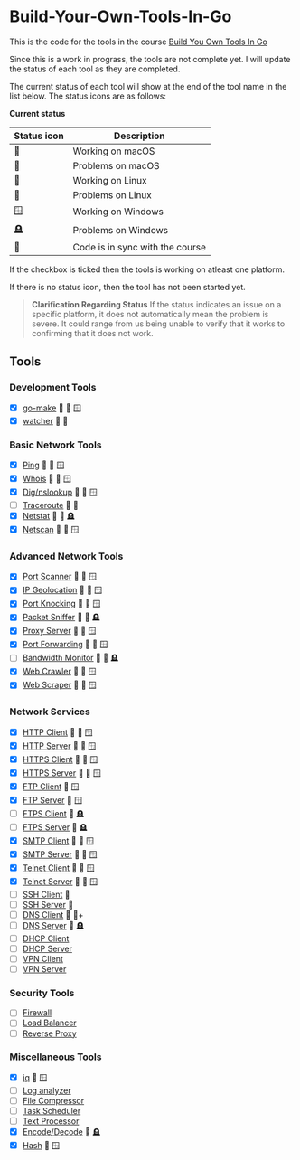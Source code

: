 # Build-Your-Own-Tools-In-Go

This is the code for the tools in the course [Build You Own Tools In Go](https://codedeviate.github.io/aicollection/go-build-your-own-tools.html)

Since this is a work in prograss, the tools are not complete yet. I will update the status of each tool as they are completed.

The current status of each tool will show at the end of the tool name in the list below. The status icons are as follows:

**Current status**

| Status icon   | Description                     |
| ------------- | ------------------------------- |
| :green_apple: | Working on macOS                |
| :apple:       | Problems on macOS               |
| :penguin:     | Working on Linux                |
| :chicken:     | Problems on Linux               |
| :window:      | Working on Windows              |
| :headstone:   | Problems on Windows             |
| :link:        | Code is in sync with the course |

If the checkbox is ticked then the tools is working on atleast one platform.

If there is no status icon, then the tool has not been started yet.

> **Clarification Regarding Status**
> If the status indicates an issue on a specific platform, it does not automatically mean the problem is severe. It could range from us being unable to verify that it works to confirming that it does not work.


## Tools

### Development Tools
- [x] [go-make](./go-make) :penguin: :green_apple: :window:
- [x] [watcher](./watcher) :penguin: :green_apple:

### Basic Network Tools
- [x] [Ping](./ping) :penguin: :green_apple: :window:
- [x] [Whois](./whois) :penguin: :green_apple: :window:
- [x] [Dig/nslookup](./dnslookup) :penguin: :green_apple: :window:
- [ ] [Traceroute](./traceroute) :chicken: :apple:
- [x] [Netstat](./netstat) :penguin: :green_apple: :headstone:
- [x] [Netscan](./netscan) :penguin: :green_apple: :window:

### Advanced Network Tools
- [x] [Port Scanner](./portscanner) :penguin: :green_apple: :window:
- [x] [IP Geolocation](./ipgeolocation) :penguin: :green_apple: :window:
- [x] [Port Knocking](./portknocking) :penguin: :green_apple: :window:
- [x] [Packet Sniffer](./packetsniffer) :penguin: :green_apple: :headstone:
- [x] [Proxy Server](./proxyserver) :penguin: :green_apple: :window:
- [x] [Port Forwarding](./portforwarding) :penguin: :green_apple: :window:
- [ ] [Bandwidth Monitor](./bandwidthmonitor) :chicken: :apple: :headstone:
- [x] [Web Crawler](./webcrawler) :penguin: :green_apple: :window:
- [x] [Web Scraper](./webscraper) :penguin: :green_apple: :window:

### Network Services
- [x] [HTTP Client](./httpclient) :penguin: :green_apple: :window:
- [x] [HTTP Server](./httpserver) :penguin: :green_apple: :window:
- [x] [HTTPS Client](./httpsclient) :penguin: :green_apple: :window:
- [x] [HTTPS Server](./httpsserver) :penguin: :green_apple: :window:
- [x] [FTP Client](./ftpclient) :green_apple: :window:
- [x] [FTP Server](./ftpserver) :green_apple: :window:
- [ ] [FTPS Client](./ftpsclient) :apple: :headstone:
- [ ] [FTPS Server](./ftpsserver) :apple: :headstone:
- [x] [SMTP Client](./smtpclient) :penguin: :green_apple: :window:
- [x] [SMTP Server](./smtpserver) :penguin: :green_apple: :window:
- [x] [Telnet Client](./telnetclient) :penguin: :green_apple: :window:
- [x] [Telnet Server](./telnetserver) :penguin: :green_apple: :window:
- [ ] [SSH Client](./sshclient) :apple:
- [ ] [SSH Server](./sshserver) :apple:
- [ ] [DNS Client](./dnsclient) :penguin: :apple:+
- [ ] [DNS Server](./dnsserver) :apple: :headstone:
- [ ] [DHCP Client](./dhcpclient)
- [ ] [DHCP Server](./dhcpserver)
- [ ] [VPN Client](./vpnclient)
- [ ] [VPN Server](./vpnserver)

### Security Tools
- [ ] [Firewall](./firewall)
- [ ] [Load Balancer](./loadbalancer)
- [ ] [Reverse Proxy](./reverseproxy)

### Miscellaneous Tools
- [x] [jq](./jq) :green_apple: :window:
- [ ] [Log analyzer](./loganalyzer)
- [ ] [File Compressor](./filecompressor)
- [ ] [Task Scheduler](./taskscheduler)
- [ ] [Text Processor](./textprocessor)
- [x] [Encode/Decode](./encodedecode) :green_apple: :headstone:
- [x] [Hash](./hash) :green_apple: :window:

